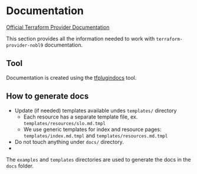 # Documentation

[Official Terraform Provider Documentation](https://www.terraform.io/registry/providers/docs)

This section provides all the information needed to work with `terraform-provider-nobl9` documentation.

## Tool

Documentation is created using the [tfplugindocs](https://github.com/hashicorp/terraform-plugin-docs) tool.

## How to generate docs

- Update (if needed) templates available undes `templates/` directory
  - Each resource has a separate template file, ex. `templates/resources/slo.md.tmpl`
  - We use generic templates for index and resource pages: `templates/index.md.tmpl` and `templates/resources.md.tmpl` 
- Do not touch anything under `docs/` directory.
- 

The `examples` and `templates` directories are used to generate the docs in the `docs` folder.
